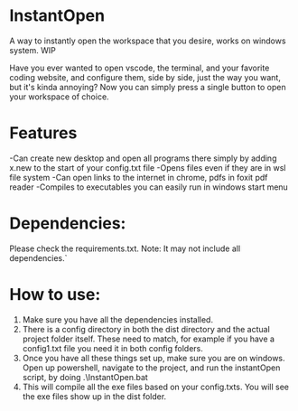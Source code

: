 # InstantOpen
A way to instantly open the workspace that you desire, works on windows system. WIP

Have you ever wanted to open vscode, the terminal, and your favorite coding website, and configure them, side by side, just the way you want, but it's kinda annoying? Now you can simply press a single button to open your workspace of choice.

# Features
-Can create new desktop and open all programs there simply by adding x.new to the start of your config.txt file
-Opens files even if they are in wsl file system
-Can open links to the internet in chrome, pdfs in foxit pdf reader
-Compiles to executables you can easily run in windows start menu

# Dependencies:
Please check the requirements.txt. Note: It may not include all dependencies.`

# How to use:
1. Make sure you have all the dependencies installed.
2. There is a config directory in both the dist directory and the actual project folder itself. These need to match, for example if you have a config1.txt file you need it in both config folders.
3. Once you have all these things set up, make sure you are on windows. Open up powershell, navigate to the project, and run the instantOpen script, by doing .\InstantOpen.bat
4. This will compile all the exe files based on your config.txts. You will see the exe files show up in the dist folder.



